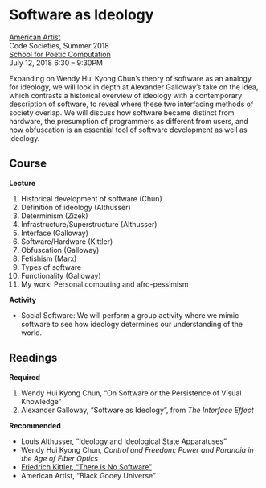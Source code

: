 # Software as Ideology

[American Artist](http://americanartist.us/)\
Code Societies, Summer 2018\
[School for Poetic Computation](http://sfpc.io/codesocieties/)\
July 12, 2018 6:30 – 9:30PM

Expanding on Wendy Hui Kyong Chun’s theory of software as an analogy for ideology, we will look in depth at Alexander Galloway’s take on the idea, which contrasts a historical overview of ideology with a contemporary description of software, to reveal where these two interfacing methods of society overlap. We will discuss how software became distinct from hardware, the presumption of programmers as different from users, and how obfuscation is an essential tool of software development as well as ideology. 

## Course
**Lecture**
1. Historical development of software (Chun)
2. Definition of ideology (Althusser)
3. Determinism (Zizek)
4. Infrastructure/Superstructure (Althusser)
5. Interface (Galloway)
6. Software/Hardware (Kittler)
7. Obfuscation (Galloway)
8. Fetishism (Marx)
9. Types of software
10. Functionality (Galloway)
11. My work: Personal computing and afro-pessimism

**Activity**
* Social Software: We will perform a group activity where we mimic software to see how ideology determines our understanding of the world.

## Readings

**Required**

1. Wendy Hui Kyong Chun, “On Software or the Persistence of Visual Knowledge”
2. Alexander Galloway, “Software as Ideology”, from *The Interface Effect*

**Recommended**

* Louis Althusser, “Ideology and Ideological State Apparatuses”
* Wendy Hui Kyong Chun, *Control and Freedom: Power and Paranoia in the Age of Fiber Optics*
* [Friedrich Kittler, “There is No Software”](SFPC-code-societies/Kittler_1992_No_Software.pdf)
* American Artist, “Black Gooey Universe”

